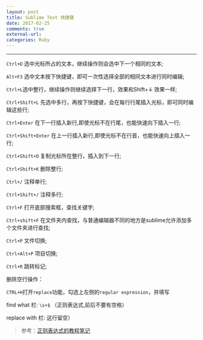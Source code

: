 ```yaml
---
layout: post
title: Sublime Text 快捷键
date: 2017-02-25
comments: true
external-url:
categories: Ruby
---
```



---

`Ctrl+D` 选中光标所占的文本，继续操作则会选中下一个相同的文本;

`Alt+F3` 选中文本按下快捷键，即可一次性选择全部的相同文本进行同时编辑;

`Ctrl+L`选中整行，继续操作则继续选择下一行，效果和Shift+↓ 效果一样;

`Ctrl+Shift+L` 先选中多行，再按下快捷键，会在每行行尾插入光标，即可同时编辑这些行;

`Ctrl+Enter` 在下一行插入新行,即使光标不在行尾，也能快速向下插入一行;

`Ctrl+Shift+Enter` 在上一行插入新行,即使光标不在行首，也能快速向上插入一行;

`Ctrl+Shift+D` 复制光标所在整行，插入到下一行;

`Ctrl+Shift+K` 删除整行;

`Ctrl+/` 注释单行;

`Ctrl+Shift+/` 注释多行;

`Ctrl+F` 打开底部搜索框，查找关键字;

`Ctrl+shift+F` 在文件夹内查找，与普通编辑器不同的地方是sublime允许添加多个文件夹进行查找;

`Ctrl+P` 文件切换;

`Ctrl+Alt+P` 项目切换;

`Ctrl+R` 跳转标记;

删除空行操作：

`CTRL+H`打开`replace`功能，勾选上左侧的`regular expression`，并填写 

find what 栏: `\s+$`  （正则表达式,前后不要有空格）

replace with 栏: 这行留空） 


>参考：[正则表达式的教程笔记](http://www.yyyweb.com/5141.html)